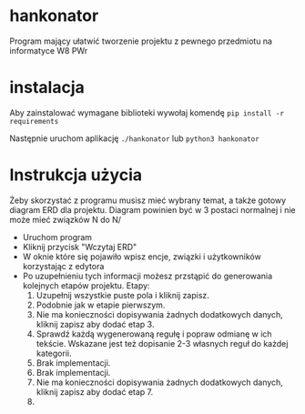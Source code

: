# hankonator
Program mający ułatwić tworzenie projektu z pewnego przedmiotu na informatyce W8 PWr 

# instalacja
Aby zainstalować wymagane biblioteki wywołaj komendę
    `pip install -r requirements`

Następnie uruchom aplikację
    `./hankonator`
lub
    `python3 hankonator`

# Instrukcja użycia
Żeby skorzystać z programu musisz mieć wybrany temat, a także gotowy diagram ERD dla projektu. Diagram powinien być w 3 postaci normalnej i nie może mieć związków N do N/

- Uruchom program
- Kliknij przycisk "Wczytaj ERD"
- W oknie które się pojawiło wpisz encje, związki i użytkowników korzystając z edytora
- Po uzupełnieniu tych informacji możesz przstąpić do generowania kolejnych etapów projektu.
Etapy:
    1. Uzupełnij wszystkie puste pola i kliknij zapisz.
    2. Podobnie jak w etapie pierwszym.
    3. Nie ma konieczności dopisywania żadnych dodatkowych danych, kliknij zapisz aby dodać etap 3.
    4. Sprawdź każdą wygenerowaną regułę i popraw odmianę w ich tekście. Wskazane jest też dopisanie 2-3 własnych reguł do każdej kategorii.
    5. Brak implementacji.
    6. Brak implementacji.
    7. Nie ma konieczności dopisywania żadnych dodatkowych danych, kliknij zapisz aby dodać etap 7.
    8.